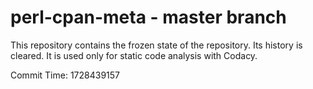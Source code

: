 # perl-cpan-meta - master branch

This repository contains the frozen state of the repository.
Its history is cleared. It is used only for static code
analysis with Codacy.

Commit Time: 1728439157